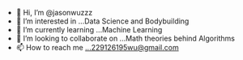 - 👋 Hi, I’m @jasonwuzzz
- 👀 I’m interested in ...Data Science and Bodybuilding
- 🌱 I’m currently learning ...Machine Learning
- 💞️ I’m looking to collaborate on ...Math theories behind Algorithms
- 📫 How to reach me ...229126195wu@gmail.com

<!---
jasonwuzzz/jasonwuzzz is a ✨ special ✨ repository because its `README.md` (this file) appears on your GitHub profile.
You can click the Preview link to take a look at your changes.
--->
